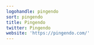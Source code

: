 ```yaml
---
logohandle: pingendo
sort: pingendo
title: Pingendo
twitter: Pingendo
website: 'https://pingendo.com/'
---
```

